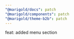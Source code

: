 ```yaml
---
"@marigold/docs": patch
"@marigold/components": patch
"@marigold/theme-b2b": patch
---
```


feat: added menu section
